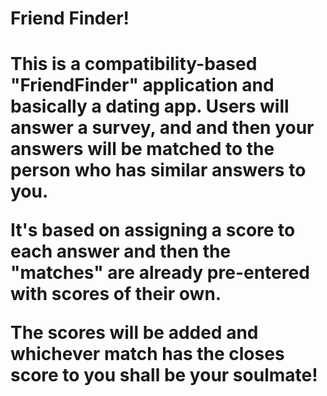 <h1> Friend Finder!<h1>

This is a compatibility-based "FriendFinder" application and basically a dating app. Users will answer a survey, and 
and then your answers will be matched to the person who has similar answers to you.

It's based on assigning a score to each answer and then the "matches" are already pre-entered with scores of their own.

The scores will be added and whichever match has the closes score to you shall be your soulmate!
